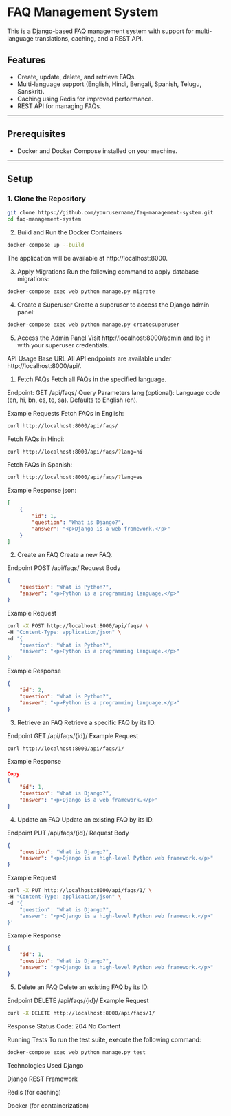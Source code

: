 # FAQ Management System

This is a Django-based FAQ management system with support for multi-language translations, caching, and a REST API.

## Features
- Create, update, delete, and retrieve FAQs.
- Multi-language support (English, Hindi, Bengali, Spanish, Telugu, Sanskrit).
- Caching using Redis for improved performance.
- REST API for managing FAQs.

---

## Prerequisites
- Docker and Docker Compose installed on your machine.

---

## Setup

### 1. Clone the Repository
```bash
git clone https://github.com/yourusername/faq-management-system.git
cd faq-management-system
```

2. Build and Run the Docker Containers
```bash
docker-compose up --build
```
The application will be available at http://localhost:8000.

3. Apply Migrations
Run the following command to apply database migrations:

```bash
docker-compose exec web python manage.py migrate
```

4. Create a Superuser
Create a superuser to access the Django admin panel:

```bash
docker-compose exec web python manage.py createsuperuser
```
5. Access the Admin Panel
Visit http://localhost:8000/admin and log in with your superuser credentials.

API Usage
Base URL
All API endpoints are available under http://localhost:8000/api/.

1. Fetch FAQs
Fetch all FAQs in the specified language.

Endpoint:
GET /api/faqs/
Query Parameters
lang (optional): Language code (en, hi, bn, es, te, sa). Defaults to English (en).

Example Requests
Fetch FAQs in English:

```bash
curl http://localhost:8000/api/faqs/
```
Fetch FAQs in Hindi:

```bash
curl http://localhost:8000/api/faqs/?lang=hi
```

Fetch FAQs in Spanish:

```bash
curl http://localhost:8000/api/faqs/?lang=es
```
Example Response
json:
```json
[
    {
        "id": 1,
        "question": "What is Django?",
        "answer": "<p>Django is a web framework.</p>"
    }
]
```
2. Create an FAQ
Create a new FAQ.

Endpoint
POST /api/faqs/
Request Body
```json
{
    "question": "What is Python?",
    "answer": "<p>Python is a programming language.</p>"
}
```
Example Request
```bash
curl -X POST http://localhost:8000/api/faqs/ \
-H "Content-Type: application/json" \
-d '{
    "question": "What is Python?",
    "answer": "<p>Python is a programming language.</p>"
}'
```
Example Response
```json
{
    "id": 2,
    "question": "What is Python?",
    "answer": "<p>Python is a programming language.</p>"
}
```

3. Retrieve an FAQ
Retrieve a specific FAQ by its ID.

Endpoint
GET /api/faqs/{id}/
Example Request
```bash
curl http://localhost:8000/api/faqs/1/
```
Example Response
```json
Copy
{
    "id": 1,
    "question": "What is Django?",
    "answer": "<p>Django is a web framework.</p>"
}
```
4. Update an FAQ
Update an existing FAQ by its ID.

Endpoint
PUT /api/faqs/{id}/
Request Body
```json
{
    "question": "What is Django?",
    "answer": "<p>Django is a high-level Python web framework.</p>"
}
```
Example Request
```bash
curl -X PUT http://localhost:8000/api/faqs/1/ \
-H "Content-Type: application/json" \
-d '{
    "question": "What is Django?",
    "answer": "<p>Django is a high-level Python web framework.</p>"
}'
```
Example Response
```json
{
    "id": 1,
    "question": "What is Django?",
    "answer": "<p>Django is a high-level Python web framework.</p>"
}
```
5. Delete an FAQ
Delete an existing FAQ by its ID.

Endpoint
DELETE /api/faqs/{id}/
Example Request
```bash
curl -X DELETE http://localhost:8000/api/faqs/1/
```
Response
Status Code: 204 No Content

Running Tests
To run the test suite, execute the following command:

```bash
docker-compose exec web python manage.py test
```
Technologies Used
Django

Django REST Framework

Redis (for caching)

Docker (for containerization)